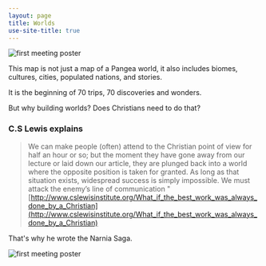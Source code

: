 ```yaml
---
layout: page
title: Worlds
use-site-title: true
---
```

![first meeting poster](../../img/worldbuilding.ong.png)

This map is not just a map of a Pangea world, it also includes biomes, cultures, cities, populated nations, and stories.

It is the beginning of 70 trips, 70 discoveries and wonders.

But why building worlds? Does Christians need to do that?

### C.S Lewis explains
> We can make people (often) attend to the Christian point of view for half an hour or so;
> but the moment they have gone away from our lecture or laid down our article, they are 
> plunged back into a world where the opposite position is taken for granted. 
> As long as that situation exists, widespread success is simply impossible. 
> We must attack the enemy’s line of communication "
[http://www.cslewisinstitute.org/What_if_the_best_work_was_always_done_by_a_Christian](http://www.cslewisinstitute.org/What_if_the_best_work_was_always_done_by_a_Christian)

That's why he wrote the Narnia Saga.

![first meeting poster](../../img/TerraMia.png)